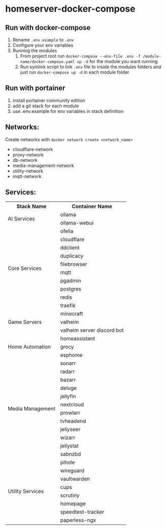 # homeserver-docker-compose

## Run with docker-compose
1. Rename `.env.example` to `.env`
2. Configure your env variables
3. Running the modules
   1. From project root run `docker-compose --env-file .env -f /module-name/docker-compose.yaml up -d` for the module you want running
   2. Run symlink script to link `.env` file to inside the modules folders and just run `docker-compose up -d` in each module folder


## Run with portainer
1. install portainer community edition
2. add a git stack for each module
3. use .env.example for env variables in stack definition

## Networks:
Create networks with `docker network create <network_name>`
- cloudflare-network
- proxy-network
- db-network
- media-management-network
- utility-network
- mqtt-network

## Services:

<table>
   <tr>
      <th>Stack Name</th>
      <th>Container Name</th>
   </tr>
   <tr>
      <td rowspan="2">AI Services</td>
      <td>ollama</td>
   </tr>
   <tr>
      <td>ollama-webui</td>
   </tr>
   <tr>
      <td rowspan="10">Core Services</td>
      <td>ofelia</td>
   </tr>
   <tr>
      <td>cloudflare</td>
   </tr>
   <tr>
      <td>ddclient</td>
   </tr>
   <tr>
      <td>duplicacy</td>
   </tr>
   <tr>
      <td>filebrowser</td>
   </tr>
   <tr>
      <td>mqtt</td>
   </tr>
   <tr>
      <td>pgadmin</td>
   </tr>
   <tr>
      <td>postgres</td>
   </tr>
   <tr>
      <td>redis</td>
   </tr>
   <tr>
      <td>traefik</td>
   </tr>
   <tr>
      <td rowspan="3">Game Servers</td>
      <td>minecraft</td>
   </tr>
   <tr>
      <td>valheim</td>
   </tr>
   <tr>
      <td>valheim server discord bot</td>
   </tr>
   <tr>
      <td rowspan="3">Home Automation</td>
      <td>homeassistant</td>
   </tr>
   <tr>
      <td>grocy</td>
   </tr>
   <tr>
      <td>esphome</td>
   </tr>
   <tr>
      <td rowspan="12">Media Management</td>
      <td>sonarr</td>
   </tr>
   <tr>
      <td>radarr</td>
   </tr>
   <tr>
      <td>bazarr</td>
   </tr>
   <tr>
      <td>deluge</td>
   </tr>
   <tr>
      <td>jellyfin</td>
   </tr>
   <tr>
      <td>nextcloud</td>
   </tr>
   <tr>
      <td>prowlarr</td>
   </tr>
   <tr>
      <td>tvheadend</td>
   </tr>
   <tr>
      <td>jellyseer</td>
   </tr>
   <tr>
      <td>wizarr</td>
   </tr>
   <tr>
      <td>jellystat</td>
   </tr>
   <tr>
      <td>sabnzbd</td>
   </tr>
   <tr>
      <td rowspan="8">Utility Services</td>
      <td>pihole</td>
   </tr>
   <tr>
      <td>wireguard</td>
   </tr>
   <tr>
      <td>vaultwarden</td>
   </tr>
   <tr>
      <td>cups</td>
   </tr>
   <tr>
      <td>scrutiny</td>
   </tr>
   <tr>
      <td>homepage</td>
   </tr>
   <tr>
      <td>speedtest-tracker</td>
   </tr>
   <tr>
      <td>paperless-ngx</td>
   </tr>
</table>

